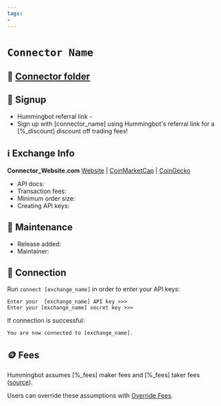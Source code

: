 ```yaml
---
tags:
- 
---
```

<!---  Add necessary connector tags above ie. "spot connector", "miner exchange" etc -->

# `Connector Name` <!--- Replace this with the actual connector name -->

## 📁 [Connector folder](https://github.com/hummingbot/hummingbot/tree/master/hummingbot/connector/exchange/) <!--- Replace Github link to connector folder -->

## 📝 Signup

* Hummingbot referral link - <!--- Add referral link if applicable -->
* Sign up with [connector_name] using Hummingbot's referral link for a [%_discount] discount off trading fees!

## ℹ️ Exchange Info

**Connector_Website.com** [Website](https://connector_website.com/) | [CoinMarketCap](https://coinmarketcap.com/exchanges//) | [CoinGecko](https://www.coingecko.com/en//binance) <!--- Add exchange website link as well as link to exchange page on CoinMarketCap and CoinGecko  -->

* API docs: <!--- Add link to API docs -->
* Transaction fees: <!--- Add link to transaction fees for exchange -->
* Minimum order size: <!--- Add link to docs specifying trading rules or that state the minimum order size -->
* Creating API keys: <!--- Add link to creating API docs -->

## 👷 Maintenance

* Release added: <!--- Add release number here as well as link to release notes ex. "[1.9.0](/release-notes/1.9.0/) by CoinAlpha" -->
* Maintainer: <!--- name of maintainer -->

## 🔑 Connection
<!--- enter the prompts below shown when running the `connect` command -->

Run `connect [exchange_name]` in order to enter your API keys:

```
Enter your  [exchange_name] API key >>>
Enter your [exchange_name] secret key >>>
```

If connection is successful:

```
You are now connected to [exchange_name].
```

## 🪙 Fees

Hummingbot assumes [%_fees] maker fees and [%_fees] taker fees ([source](https://github.com/hummingbot/hummingbot/blob/master/hummingbot/connector/exchange/)). <!--- replace with maker / taker fees and add correct Github link to hardcoded fees -->

Users can override these assumptions with [Override Fees](/global-configs/override-fees/).
